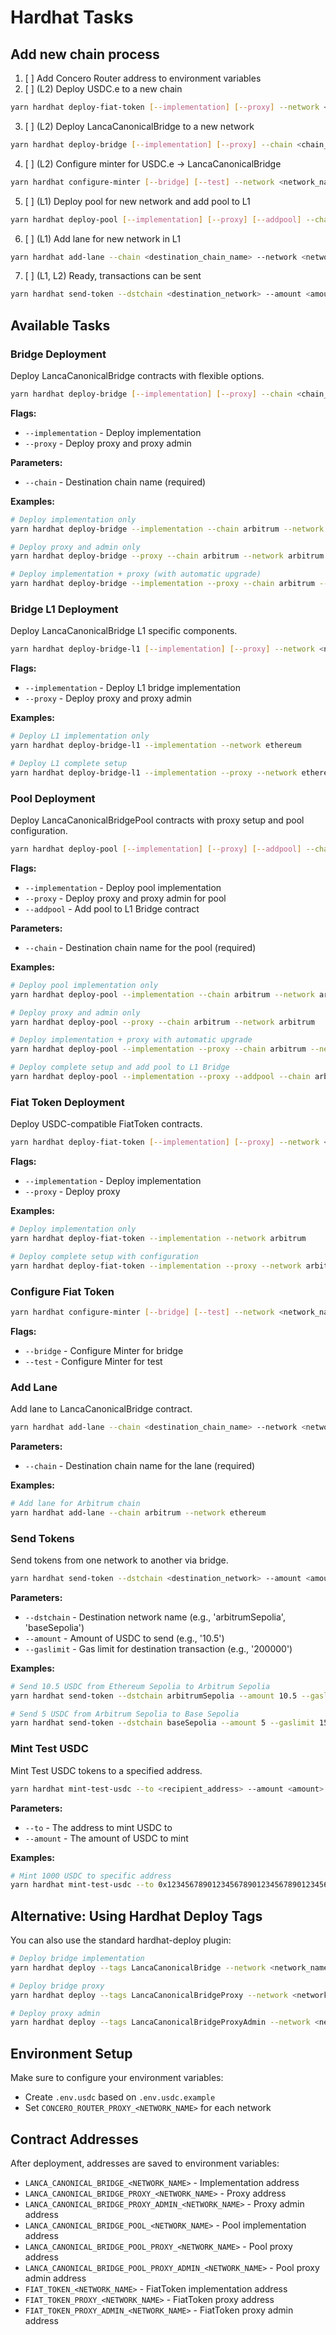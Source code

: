 # Hardhat Tasks

## Add new chain process
1. [ ] Add Concero Router address to environment variables
2. [ ] (L2) Deploy USDC.e to a new chain
```bash
yarn hardhat deploy-fiat-token [--implementation] [--proxy] --network <network_name>
```
3. [ ] (L2) Deploy LancaCanonicalBridge to a new network
```bash
yarn hardhat deploy-bridge [--implementation] [--proxy] --chain <chain_name> --network <network_name>
```
4. [ ] (L2) Configure minter for USDC.e -> LancaCanonicalBridge
```bash
yarn hardhat configure-minter [--bridge] [--test] --network <network_name>
```
5. [ ] (L1) Deploy pool for new network and add pool to L1
```bash
yarn hardhat deploy-pool [--implementation] [--proxy] [--addpool] --chain <chain_name> --network <network_name>
```
6. [ ] (L1) Add lane for new network in L1
```bash
yarn hardhat add-lane --chain <destination_chain_name> --network <network_name>
```
7. [ ] (L1, L2) Ready, transactions can be sent
```bash
yarn hardhat send-token --dstchain <destination_network> --amount <amount> --gaslimit <gas_limit> --network <source_network>
```

## Available Tasks

### Bridge Deployment
Deploy LancaCanonicalBridge contracts with flexible options.

```bash
yarn hardhat deploy-bridge [--implementation] [--proxy] --chain <chain_name> --network <network_name>
```

**Flags:**
- `--implementation` - Deploy implementation
- `--proxy` - Deploy proxy and proxy admin

**Parameters:**
- `--chain` - Destination chain name (required)

**Examples:**
```bash
# Deploy implementation only
yarn hardhat deploy-bridge --implementation --chain arbitrum --network arbitrum

# Deploy proxy and admin only
yarn hardhat deploy-bridge --proxy --chain arbitrum --network arbitrum

# Deploy implementation + proxy (with automatic upgrade)
yarn hardhat deploy-bridge --implementation --proxy --chain arbitrum --network arbitrum
```

### Bridge L1 Deployment
Deploy LancaCanonicalBridge L1 specific components.

```bash
yarn hardhat deploy-bridge-l1 [--implementation] [--proxy] --network <network_name>
```

**Flags:**
- `--implementation` - Deploy L1 bridge implementation
- `--proxy` - Deploy proxy and proxy admin

**Examples:**
```bash
# Deploy L1 implementation only
yarn hardhat deploy-bridge-l1 --implementation --network ethereum

# Deploy L1 complete setup
yarn hardhat deploy-bridge-l1 --implementation --proxy --network ethereum
```

### Pool Deployment
Deploy LancaCanonicalBridgePool contracts with proxy setup and pool configuration.

```bash
yarn hardhat deploy-pool [--implementation] [--proxy] [--addpool] --chain <chain_name> --network <network_name>
```

**Flags:**
- `--implementation` - Deploy pool implementation
- `--proxy` - Deploy proxy and proxy admin for pool
- `--addpool` - Add pool to L1 Bridge contract

**Parameters:**
- `--chain` - Destination chain name for the pool (required)

**Examples:**
```bash
# Deploy pool implementation only
yarn hardhat deploy-pool --implementation --chain arbitrum --network arbitrum

# Deploy proxy and admin only
yarn hardhat deploy-pool --proxy --chain arbitrum --network arbitrum

# Deploy implementation + proxy with automatic upgrade
yarn hardhat deploy-pool --implementation --proxy --chain arbitrum --network arbitrum

# Deploy complete setup and add pool to L1 Bridge
yarn hardhat deploy-pool --implementation --proxy --addpool --chain arbitrum --network arbitrum
```

### Fiat Token Deployment
Deploy USDC-compatible FiatToken contracts.

```bash
yarn hardhat deploy-fiat-token [--implementation] [--proxy] --network <network_name>
```

**Flags:**
- `--implementation` - Deploy implementation
- `--proxy` - Deploy proxy

**Examples:**
```bash
# Deploy implementation only
yarn hardhat deploy-fiat-token --implementation --network arbitrum

# Deploy complete setup with configuration
yarn hardhat deploy-fiat-token --implementation --proxy --network arbitrum
```

### Configure Fiat Token

```bash
yarn hardhat configure-minter [--bridge] [--test] --network <network_name>
```

**Flags:**
- `--bridge` - Configure Minter for bridge
- `--test` - Configure Minter for test

### Add Lane
Add lane to LancaCanonicalBridge contract.

```bash
yarn hardhat add-lane --chain <destination_chain_name> --network <network_name>
```

**Parameters:**
- `--chain` - Destination chain name for the lane (required)

**Examples:**
```bash
# Add lane for Arbitrum chain
yarn hardhat add-lane --chain arbitrum --network ethereum
```

### Send Tokens
Send tokens from one network to another via bridge.

```bash
yarn hardhat send-token --dstchain <destination_network> --amount <amount> --gaslimit <gas_limit> --network <source_network>
```

**Parameters:**
- `--dstchain` - Destination network name (e.g., 'arbitrumSepolia', 'baseSepolia')
- `--amount` - Amount of USDC to send (e.g., '10.5')
- `--gaslimit` - Gas limit for destination transaction (e.g., '200000')

**Examples:**
```bash
# Send 10.5 USDC from Ethereum Sepolia to Arbitrum Sepolia
yarn hardhat send-token --dstchain arbitrumSepolia --amount 10.5 --gaslimit 200000 --network ethereumSepolia

# Send 5 USDC from Arbitrum Sepolia to Base Sepolia
yarn hardhat send-token --dstchain baseSepolia --amount 5 --gaslimit 150000 --network arbitrumSepolia
```

### Mint Test USDC
Mint Test USDC tokens to a specified address.

```bash
yarn hardhat mint-test-usdc --to <recipient_address> --amount <amount> --network <network_name>
```

**Parameters:**
- `--to` - The address to mint USDC to
- `--amount` - The amount of USDC to mint

**Examples:**
```bash
# Mint 1000 USDC to specific address
yarn hardhat mint-test-usdc --to 0x1234567890123456789012345678901234567890 --amount 1000000000 --network arbitrumSepolia
```

## Alternative: Using Hardhat Deploy Tags

You can also use the standard hardhat-deploy plugin:

```bash
# Deploy bridge implementation
yarn hardhat deploy --tags LancaCanonicalBridge --network <network_name>

# Deploy bridge proxy
yarn hardhat deploy --tags LancaCanonicalBridgeProxy --network <network_name>

# Deploy proxy admin
yarn hardhat deploy --tags LancaCanonicalBridgeProxyAdmin --network <network_name>
```

## Environment Setup

Make sure to configure your environment variables:
- Create `.env.usdc` based on `.env.usdc.example`
- Set `CONCERO_ROUTER_PROXY_<NETWORK_NAME>` for each network

## Contract Addresses

After deployment, addresses are saved to environment variables:
- `LANCA_CANONICAL_BRIDGE_<NETWORK_NAME>` - Implementation address
- `LANCA_CANONICAL_BRIDGE_PROXY_<NETWORK_NAME>` - Proxy address
- `LANCA_CANONICAL_BRIDGE_PROXY_ADMIN_<NETWORK_NAME>` - Proxy admin address
- `LANCA_CANONICAL_BRIDGE_POOL_<NETWORK_NAME>` - Pool implementation address
- `LANCA_CANONICAL_BRIDGE_POOL_PROXY_<NETWORK_NAME>` - Pool proxy address
- `LANCA_CANONICAL_BRIDGE_POOL_PROXY_ADMIN_<NETWORK_NAME>` - Pool proxy admin address
- `FIAT_TOKEN_<NETWORK_NAME>` - FiatToken implementation address
- `FIAT_TOKEN_PROXY_<NETWORK_NAME>` - FiatToken proxy address
- `FIAT_TOKEN_PROXY_ADMIN_<NETWORK_NAME>` - FiatToken proxy admin address 